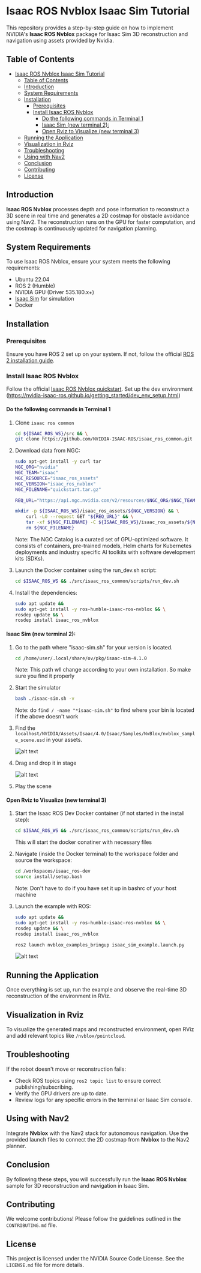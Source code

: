 # Isaac ROS Nvblox Isaac Sim Tutorial

This repository provides a step-by-step guide on how to implement NVIDIA's **Isaac ROS Nvblox** package for Isaac Sim 3D reconstruction and navigation using assets provided by Nvidia.

## Table of Contents
- [Isaac ROS Nvblox Isaac Sim Tutorial](#isaac-ros-nvblox-isaac-sim-tutorial)
  - [Table of Contents](#table-of-contents)
  - [Introduction](#introduction)
  - [System Requirements](#system-requirements)
  - [Installation](#installation)
    - [Prerequisites](#prerequisites)
    - [Install Isaac ROS Nvblox](#install-isaac-ros-nvblox)
      - [Do the following commands in Terminal 1](#do-the-following-commands-in-terminal-1)
      - [Isaac Sim (new terminal 2):](#isaac-sim-new-terminal-2)
      - [Open Rviz to Visualize (new terminal 3)](#open-rviz-to-visualize-new-terminal-3)
  - [Running the Application](#running-the-application)
  - [Visualization in Rviz](#visualization-in-rviz)
  - [Troubleshooting](#troubleshooting)
  - [Using with Nav2](#using-with-nav2)
  - [Conclusion](#conclusion)
  - [Contributing](#contributing)
  - [License](#license)

## Introduction

**Isaac ROS Nvblox** processes depth and pose information to reconstruct a 3D scene in real time and generates a 2D costmap for obstacle avoidance using Nav2. The reconstruction runs on the GPU for faster computation, and the costmap is continuously updated for navigation planning.

## System Requirements

To use Isaac ROS Nvblox, ensure your system meets the following requirements:

- Ubuntu 22.04
- ROS 2 (Humble)
- NVIDIA GPU (Driver 535.180.x+)
- [Isaac Sim](https://developer.nvidia.com/isaac-sim) for simulation
- Docker

## Installation

### Prerequisites
Ensure you have ROS 2 set up on your system. If not, follow the official [ROS 2 installation guide](https://docs.ros.org/en/foxy/Installation.html).

### Install Isaac ROS Nvblox
Follow the official [Isaac ROS Nvblox quickstart](https://nvidia-isaac-ros.github.io/repositories_and_packages/isaac_ros_nvblox/isaac_ros_nvblox/index.html#quickstart). Set up the dev environment (https://nvidia-isaac-ros.github.io/getting_started/dev_env_setup.html)

#### Do the following commands in Terminal 1
1. Clone `isaac ros common`
    ```bash
    cd ${ISAAC_ROS_WS}/src && \
    git clone https://github.com/NVIDIA-ISAAC-ROS/isaac_ros_common.git
    ```
2. Download data from NGC:
    ```bash
    sudo apt-get install -y curl tar
    NGC_ORG="nvidia"
    NGC_TEAM="isaac"
    NGC_RESOURCE="isaac_ros_assets"
    NGC_VERSION="isaac_ros_nvblox"
    NGC_FILENAME="quickstart.tar.gz"

    REQ_URL="https://api.ngc.nvidia.com/v2/resources/$NGC_ORG/$NGC_TEAM/$NGC_RESOURCE/versions/$NGC_VERSION/files/$NGC_FILENAME"

    mkdir -p ${ISAAC_ROS_WS}/isaac_ros_assets/${NGC_VERSION} && \
        curl -LO --request GET "${REQ_URL}" && \
        tar -xf ${NGC_FILENAME} -C ${ISAAC_ROS_WS}/isaac_ros_assets/${NGC_VERSION} && \
        rm ${NGC_FILENAME}
    ```

    Note: The NGC Catalog is a curated set of GPU-optimized software. It consists of containers, pre-trained models, Helm charts for Kubernetes deployments and industry specific AI toolkits with software development kits (SDKs).
   
    

3. Launch the Docker container using the run_dev.sh script:
    ```bash
    cd $ISAAC_ROS_WS && ./src/isaac_ros_common/scripts/run_dev.sh
    ```
4. Install the dependencies:
    ```bash
    sudo apt update &&
    sudo apt-get install -y ros-humble-isaac-ros-nvblox && \
    rosdep update && \
    rosdep install isaac_ros_nvblox
    ```

#### Isaac Sim (new terminal 2):
1. Go to the path where "isaac-sim.sh" for your version is located.
    ```bash
    cd /home/user/.local/share/ov/pkg/isaac-sim-4.1.0
    ```
    Note: This path wll change according to your own installation. So make sure you find it properly
2. Start the simulator
    ```bash
    bash ./isaac-sim.sh -v
    ```
    Note: do `find / -name "*isaac-sim.sh"` to find where your bin is located if the above doesn't work
3. Find the `localhost/NVIDIA/Assets/Isaac/4.0/Isaac/Samples/NvBlox/nvblox_sample_scene.usd` in your assets.
    
   ![alt text](image.png)

4. Drag and drop it in stage
   
   ![alt text](image-1.png)

5.  Play the scene

#### Open Rviz to Visualize (new terminal 3)
1. Start the Isaac ROS Dev Docker container (if not started in the install step):
    ```bash
    cd $ISAAC_ROS_WS && ./src/isaac_ros_common/scripts/run_dev.sh
    ```
    This will start the docker conatiner with necessary files

2. Navigate (inside the Docker terminal) to the workspace folder and source the workspace:
    ```bash
    cd /workspaces/isaac_ros-dev
    source install/setup.bash
    ```
    Note:  Don't have to do if you have set it up in bashrc of your host machine

3. Launch the example with ROS:
    ```bash
    sudo apt update &&
    sudo apt-get install -y ros-humble-isaac-ros-nvblox && \
    rosdep update && \
    rosdep install isaac_ros_nvblox

    ros2 launch nvblox_examples_bringup isaac_sim_example.launch.py
    ```
    ![alt text](image-2.png)
   
## Running the Application
Once everything is set up, run the example and observe the real-time 3D reconstruction of the environment in RViz.

## Visualization in Rviz
To visualize the generated maps and reconstructed environment, open RViz and add relevant topics like `/nvblox/pointcloud`.

## Troubleshooting
If the robot doesn't move or reconstruction fails:
- Check ROS topics using `ros2 topic list` to ensure correct publishing/subscribing.
- Verify the GPU drivers are up to date.
- Review logs for any specific errors in the terminal or Isaac Sim console.

## Using with Nav2
Integrate **Nvblox** with the Nav2 stack for autonomous navigation. Use the provided launch files to connect the 2D costmap from **Nvblox** to the Nav2 planner.

## Conclusion
By following these steps, you will successfully run the **Isaac ROS Nvblox** sample for 3D reconstruction and navigation in Isaac Sim.

## Contributing
We welcome contributions! Please follow the guidelines outlined in the `CONTRIBUTING.md` file.

## License
This project is licensed under the NVIDIA Source Code License. See the `LICENSE.md` file for more details.